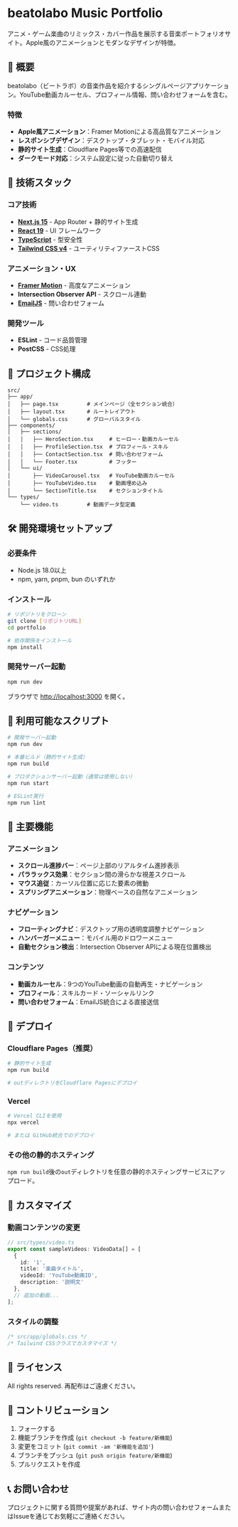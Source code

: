 # beatolabo Music Portfolio

アニメ・ゲーム楽曲のリミックス・カバー作品を展示する音楽ポートフォリオサイト。Apple風のアニメーションとモダンなデザインが特徴。

## 🎵 概要

beatolabo（ビートラボ）の音楽作品を紹介するシングルページアプリケーション。YouTube動画カルーセル、プロフィール情報、問い合わせフォームを含む。

### 特徴

- **Apple風アニメーション**：Framer Motionによる高品質なアニメーション
- **レスポンシブデザイン**：デスクトップ・タブレット・モバイル対応
- **静的サイト生成**：Cloudflare Pages等での高速配信
- **ダークモード対応**：システム設定に従った自動切り替え

## 🚀 技術スタック

### コア技術
- **[Next.js 15](https://nextjs.org/)** - App Router + 静的サイト生成
- **[React 19](https://react.dev/)** - UI フレームワーク
- **[TypeScript](https://www.typescriptlang.org/)** - 型安全性
- **[Tailwind CSS v4](https://tailwindcss.com/)** - ユーティリティファーストCSS

### アニメーション・UX
- **[Framer Motion](https://www.framer.com/motion/)** - 高度なアニメーション
- **Intersection Observer API** - スクロール連動
- **[EmailJS](https://www.emailjs.com/)** - 問い合わせフォーム

### 開発ツール
- **ESLint** - コード品質管理
- **PostCSS** - CSS処理

## 📁 プロジェクト構成

```
src/
├── app/
│   ├── page.tsx         # メインページ（全セクション統合）
│   ├── layout.tsx       # ルートレイアウト
│   └── globals.css      # グローバルスタイル
├── components/
│   ├── sections/
│   │   ├── HeroSection.tsx     # ヒーロー・動画カルーセル
│   │   ├── ProfileSection.tsx  # プロフィール・スキル
│   │   ├── ContactSection.tsx  # 問い合わせフォーム
│   │   └── Footer.tsx          # フッター
│   └── ui/
│       ├── VideoCarousel.tsx   # YouTube動画カルーセル
│       ├── YouTubeVideo.tsx    # 動画埋め込み
│       └── SectionTitle.tsx    # セクションタイトル
└── types/
    └── video.ts         # 動画データ型定義
```

## 🛠️ 開発環境セットアップ

### 必要条件
- Node.js 18.0以上
- npm, yarn, pnpm, bun のいずれか

### インストール

```bash
# リポジトリをクローン
git clone [リポジトリURL]
cd portfolio

# 依存関係をインストール
npm install
```

### 開発サーバー起動

```bash
npm run dev
```

ブラウザで [http://localhost:3000](http://localhost:3000) を開く。

## 📜 利用可能なスクリプト

```bash
# 開発サーバー起動
npm run dev

# 本番ビルド（静的サイト生成）
npm run build

# プロダクションサーバー起動（通常は使用しない）
npm run start

# ESLint実行
npm run lint
```

## 🌟 主要機能

### アニメーション
- **スクロール進捗バー**：ページ上部のリアルタイム進捗表示
- **パララックス効果**：セクション間の滑らかな視差スクロール
- **マウス追従**：カーソル位置に応じた要素の微動
- **スプリングアニメーション**：物理ベースの自然なアニメーション

### ナビゲーション
- **フローティングナビ**：デスクトップ用の透明度調整ナビゲーション
- **ハンバーガーメニュー**：モバイル用のドロワーメニュー
- **自動セクション検出**：Intersection Observer APIによる現在位置検出

### コンテンツ
- **動画カルーセル**：9つのYouTube動画の自動再生・ナビゲーション
- **プロフィール**：スキルカード・ソーシャルリンク
- **問い合わせフォーム**：EmailJS統合による直接送信

## 🚀 デプロイ

### Cloudflare Pages（推奨）

```bash
# 静的サイト生成
npm run build

# outディレクトリをCloudflare Pagesにデプロイ
```

### Vercel

```bash
# Vercel CLIを使用
npx vercel

# または GitHub統合でのデプロイ
```

### その他の静的ホスティング

`npm run build`後の`out`ディレクトリを任意の静的ホスティングサービスにアップロード。

## 🔧 カスタマイズ

### 動画コンテンツの変更

```typescript
// src/types/video.ts
export const sampleVideos: VideoData[] = [
  {
    id: '1',
    title: '楽曲タイトル',
    videoId: 'YouTube動画ID',
    description: '説明文'
  },
  // 追加の動画...
];
```

### スタイルの調整

```css
/* src/app/globals.css */
/* Tailwind CSSクラスでカスタマイズ */
```

## 📝 ライセンス
All rights reserved. 再配布はご遠慮ください。

## 🤝 コントリビューション

1. フォークする
2. 機能ブランチを作成 (`git checkout -b feature/新機能`)
3. 変更をコミット (`git commit -am '新機能を追加'`)
4. ブランチをプッシュ (`git push origin feature/新機能`)
5. プルリクエストを作成

## 📞 お問い合わせ

プロジェクトに関する質問や提案があれば、サイト内の問い合わせフォームまたはIssueを通じてお気軽にご連絡ください。
